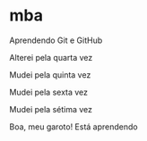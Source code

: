 # mba

Aprendendo Git e GitHub

Alterei pela quarta vez

Mudei pela quinta vez

Mudei pela sexta vez

Mudei pela sétima vez

Boa, meu garoto!
Está aprendendo
